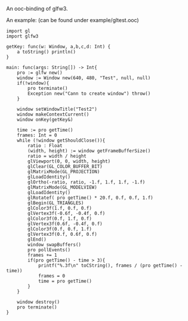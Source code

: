 An ooc-binding of glfw3.


An example: (can be found under example/gltest.ooc)

	import gl
	import glfw3

	getKey: func(w: Window, a,b,c,d: Int) {
		a toString() println()
	}

	main: func(args: String[]) -> Int{
		pro := glfw new()
		window := Window new(640, 480, "Test", null, null)
		if(!window){
			pro terminate()
			Exception new("Cann to create window") throw()
		}

		window setWindowTitle("Test2")
		window makeContextCurrent()
		window onKey(getKey&)

		time := pro getTime()
		frames: Int = 0
		while (!window getShouldClose()){
			ratio : Float
			(width, height) := window getFrameBufferSize()
			ratio = width / height
			glViewport(0, 0, width, height)
			glClear(GL_COLOR_BUFFER_BIT)
			glMatrixMode(GL_PROJECTION)
			glLoadIdentity()
			glOrtho(-ratio, ratio, -1.f, 1.f, 1.f, -1.f)
			glMatrixMode(GL_MODELVIEW)
			glLoadIdentity()
			glRotatef( pro getTime() * 20.f, 0.f, 0.f, 1.f)
			glBegin(GL_TRIANGLES)
			glColor3f(1.f, 0.f, 0.f)
			glVertex3f(-0.6f, -0.4f, 0.f)
			glColor3f(0.f, 1.f, 0.f)
			glVertex3f(0.6f, -0.4f, 0.f)
			glColor3f(0.f, 0.f, 1.f)
			glVertex3f(0.f, 0.6f, 0.f)
			glEnd()
			window swapBuffers()
			pro pollEvents()
			frames += 1
			if(pro getTime() - time > 3){
				printf("%.3f\n" toCString(), frames / (pro getTime() - time))
				frames = 0
				time = pro getTime()
			}
		}

		window destroy()
		pro terminate()
	}

